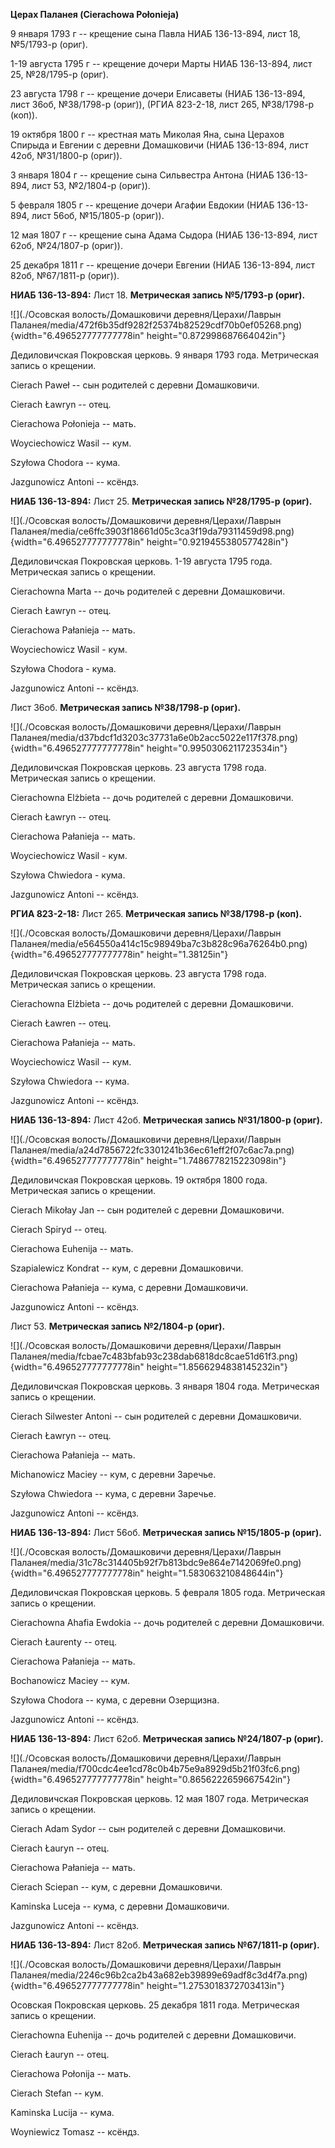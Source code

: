 **Церах Паланея (Cierachowa Połonieja)**

9 января 1793 г -- крещение сына Павла НИАБ 136-13-894, лист 18,
№5/1793-р (ориг).

1-19 августа 1795 г -- крещение дочери Марты НИАБ 136-13-894, лист 25,
№28/1795-р (ориг).

23 августа 1798 г -- крещение дочери Елисаветы (НИАБ 136-13-894, лист
36об, №38/1798-р (ориг)), (РГИА 823-2-18, лист 265, №38/1798-р (коп)).

19 октября 1800 г -- крестная мать Миколая Яна, сына Церахов Спирыда и
Евгении с деревни Домашковичи (НИАБ 136-13-894, лист 42об, №31/1800-р
(ориг)).

3 января 1804 г -- крещение сына Сильвестра Антона (НИАБ 136-13-894,
лист 53, №2/1804-р (ориг)).

5 февраля 1805 г -- крещение дочери Агафии Евдокии (НИАБ 136-13-894,
лист 56об, №15/1805-р (ориг)).

12 мая 1807 г -- крещение сына Адама Сыдора (НИАБ 136-13-894, лист 62об,
№24/1807-р (ориг)).

25 декабря 1811 г -- крещение дочери Евгении (НИАБ 136-13-894, лист
82об, №67/1811-р (ориг)).

**НИАБ 136-13-894:** Лист 18. **Метрическая запись №5/1793-р (ориг).**

![](./Осовская волость/Домашковичи деревня/Церахи/Лаврын Паланея/media/472f6b35df9282f25374b82529cdf70b0ef05268.png){width="6.496527777777778in"
height="0.872998687664042in"}

Дедиловичская Покровская церковь. 9 января 1793 года. Метрическая запись
о крещении.

Cierach Paweł -- сын родителей с деревни Домашковичи.

Cierach Ławryn -- отец.

Cierachowa Połonieja -- мать.

Woyciechowicz Wasil -- кум.

Szyłowa Chodora -- кума.

Jazgunowicz Antoni -- ксёндз.

**НИАБ 136-13-894:** Лист 25. **Метрическая запись №28/1795-р (ориг).**

![](./Осовская волость/Домашковичи деревня/Церахи/Лаврын Паланея/media/ce6ffc3903f18661d05c3ca3f19da79311459d98.png){width="6.496527777777778in"
height="0.9219455380577428in"}

Дедиловичская Покровская церковь. 1-19 августа 1795 года. Метрическая
запись о крещении.

Cierachowna Marta -- дочь родителей с деревни Домашковичи.

Cierach Ławryn -- отец.

Cierachowa Pałanieja -- мать.

Woyciechowicz Wasil - кум.

Szyłowa Chodora - кума.

Jazgunowicz Antoni -- ксёндз.

Лист 36об. **Метрическая запись №38/1798-р (ориг).**

![](./Осовская волость/Домашковичи деревня/Церахи/Лаврын Паланея/media/d37bdcf1d3203c37731a6e0b2acc5022e117f378.png){width="6.496527777777778in"
height="0.9950306211723534in"}

Дедиловичская Покровская церковь. 23 августа 1798 года. Метрическая
запись о крещении.

Cierachowna Elżbieta -- дочь родителей с деревни Домашковичи.

Cierach Ławryn -- отец.

Cierachowa Pałanieja -- мать.

Woyciechowicz Wasil - кум.

Szyłowa Chwiedora - кума.

Jazgunowicz Antoni -- ксёндз.

**РГИА 823-2-18:** Лист 265. **Метрическая запись №38/1798-р (коп).**

![](./Осовская волость/Домашковичи деревня/Церахи/Лаврын Паланея/media/e564550a414c15c98949ba7c3b828c96a76264b0.png){width="6.496527777777778in"
height="1.38125in"}

Дедиловичская Покровская церковь. 23 августа 1798 года. Метрическая
запись о крещении.

Cierachowna Elżbieta -- дочь родителей с деревни Домашковичи.

Cierach Ławren -- отец.

Cierachowa Pałanieja -- мать.

Woyciechowicz Wasil -- кум.

Szyłowa Chwiedora -- кума.

Jazgunowicz Antoni -- ксёндз.

**НИАБ 136-13-894:** Лист 42об. **Метрическая запись №31/1800-р
(ориг).**

![](./Осовская волость/Домашковичи деревня/Церахи/Лаврын Паланея/media/a24d7856722fc3301241b36ec61eff2f07c6ac7a.png){width="6.496527777777778in"
height="1.7486778215223098in"}

Дедиловичская Покровская церковь. 19 октября 1800 года. Метрическая
запись о крещении.

Cierach Mikołay Jan -- сын родителей с деревни Домашковичи.

Cierach Spiryd -- отец.

Cierachowa Euhenija -- мать.

Szapialewicz Kondrat -- кум, с деревни Домашковичи.

Cierachowa Pałanieja -- кума, с деревни Домашковичи.

Jazgunowicz Antoni -- ксёндз.

Лист 53. **Метрическая запись №2/1804-р (ориг).**

![](./Осовская волость/Домашковичи деревня/Церахи/Лаврын Паланея/media/fcbae7c483bfab93c238dab6818dc8cae51d61f3.png){width="6.496527777777778in"
height="1.8566294838145232in"}

Дедиловичская Покровская церковь. 3 января 1804 года. Метрическая запись
о крещении.

Cierach Silwester Antoni -- сын родителей с деревни Домашковичи.

Cierach Ławryn -- отец.

Cierachowa Pałanieja -- мать.

Michanowicz Maciey -- кум, с деревни Заречье.

Szyłowa Chwiedora -- кума, с деревни Заречье.

Jazgunowicz Antoni -- ксёндз.

**НИАБ 136-13-894:** Лист 56об. **Метрическая запись №15/1805-р
(ориг).**

![](./Осовская волость/Домашковичи деревня/Церахи/Лаврын Паланея/media/31c78c314405b92f7b813bdc9e864e7142069fe0.png){width="6.496527777777778in"
height="1.583063210848644in"}

Дедиловичская Покровская церковь. 5 февраля 1805 года. Метрическая
запись о крещении.

Cierachowna Ahafia Ewdokia -- дочь родителей с деревни Домашковичи.

Cierach Łaurenty -- отец.

Cierachowa Pałanieja -- мать.

Bochanowicz Maciey -- кум.

Szyłowa Chodora -- кума, с деревни Озерщизна.

Jazgunowicz Antoni -- ксёндз.

**НИАБ 136-13-894:** Лист 62об. **Метрическая запись №24/1807-р
(ориг).**

![](./Осовская волость/Домашковичи деревня/Церахи/Лаврын Паланея/media/f700cdc4ee1cd78c0b4b75e9a8929d5b21f03fc6.png){width="6.496527777777778in"
height="0.8656222659667542in"}

Дедиловичская Покровская церковь. 12 мая 1807 года. Метрическая запись о
крещении.

Cierach Adam Sydor -- сын родителей с деревни Домашковичи.

Cierach Łauryn -- отец.

Cierachowa Pałanieja -- мать.

Cierach Sciepan -- кум, с деревни Домашковичи.

Kaminska Luceja -- кума, с деревни Домашковичи.

Jazgunowicz Antoni -- ксёндз.

**НИАБ 136-13-894:** Лист 82об. **Метрическая запись №67/1811-р
(ориг).**

![](./Осовская волость/Домашковичи деревня/Церахи/Лаврын Паланея/media/2246c96b2ca2b43a682eb39899e69adf8c3d4f7a.png){width="6.496527777777778in"
height="1.2753018372703413in"}

Осовская Покровская церковь. 25 декабря 1811 года. Метрическая запись о
крещении.

Cierachowna Euhenija -- дочь родителей с деревни Домашковичи.

Cierach Łauryn -- отец.

Cierachowa Połonija -- мать.

Cierach Stefan -- кум.

Kaminska Lucija -- кума.

Woyniewicz Tomasz -- ксёндз.

